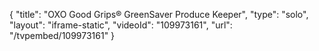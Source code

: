 {
    "title": "OXO Good Grips&reg; GreenSaver Produce Keeper",
    "type": "solo",
    "layout": "iframe-static",
    "videoId": "109973161",
    "url": "\/tvpembed\/109973161"
}